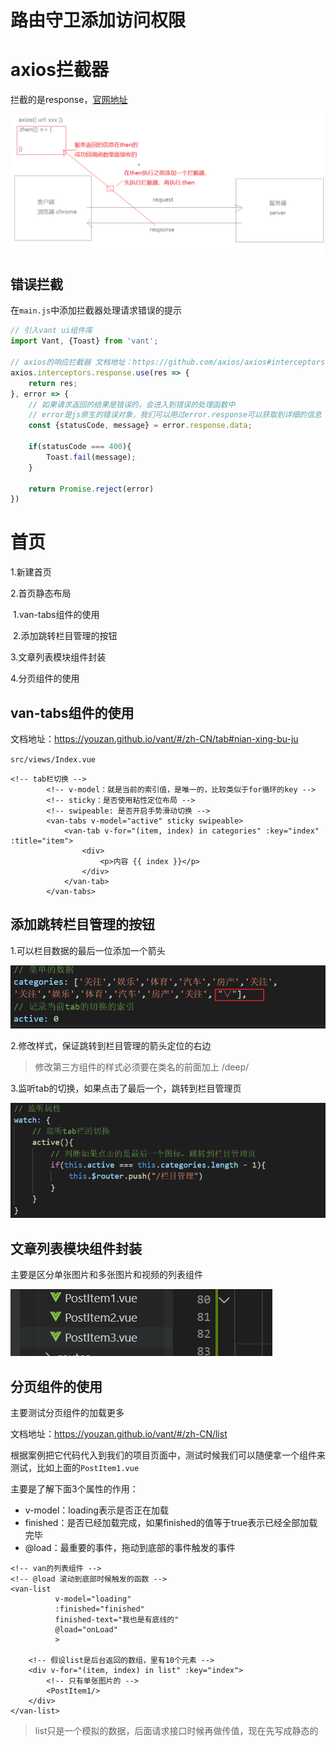 # 路由守卫添加访问权限



# axios拦截器

拦截的是response，[官网地址](https://github.com/axios/axios)

![1585618011074](assets/1585618011074.png)



## 错误拦截

在`main.js`中添加拦截器处理请求错误的提示

```js
// 引入vant ui组件库
import Vant, {Toast} from 'vant';

// axios的响应拦截器 文档地址：https://github.com/axios/axios#interceptors
axios.interceptors.response.use(res => {
	return res;
}, error => {
	// 如果请求返回的结果是错误的，会进入到错误的处理函数中
	// error是js原生的错误对象，我们可以用过error.response可以获取到详细的信息
	const {statusCode, message} = error.response.data;

	if(statusCode === 400){
		Toast.fail(message);
	}

	return Promise.reject(error)
})
```



# 首页

1.新建首页

2.首页静态布局

​	1.van-tabs组件的使用

​	2.添加跳转栏目管理的按钮

3.文章列表模块组件封装

4.分页组件的使用



## van-tabs组件的使用

文档地址：<https://youzan.github.io/vant/#/zh-CN/tab#nian-xing-bu-ju>

`src/views/Index.vue`

```vue
<!-- tab栏切换 -->
        <!-- v-model：就是当前的索引值，是唯一的，比较类似于for循环的key -->
        <!-- sticky：是否使用粘性定位布局 -->
        <!-- swipeable: 是否开启手势滑动切换 -->
        <van-tabs v-model="active" sticky swipeable>
            <van-tab v-for="(item, index) in categories" :key="index" :title="item">
                <div>
                    <p>内容 {{ index }}</p>
                </div>
            </van-tab>
        </van-tabs>
```



## 添加跳转栏目管理的按钮

1.可以栏目数据的最后一位添加一个箭头

![1585625758865](assets/1585625758865.png)

2.修改样式，保证跳转到栏目管理的箭头定位的右边

> 修改第三方组件的样式必须要在类名的前面加上 /deep/

3.监听tab的切换，如果点击了最后一个，跳转到栏目管理页



![1585625872610](assets/1585625872610.png)





## 文章列表模块组件封装

主要是区分单张图片和多张图片和视频的列表组件

![1585637319193](assets/1585637319193.png)

##  分页组件的使用

主要测试分页组件的加载更多

文档地址：<https://youzan.github.io/vant/#/zh-CN/list>

根据案例把它代码代入到我们的项目页面中，测试时候我们可以随便拿一个组件来测试，比如上面的`PostItem1.vue`

主要是了解下面3个属性的作用：

* v-model：loading表示是否正在加载
* finished：是否已经加载完成，如果finished的值等于true表示已经全部加载完毕
* @load：最重要的事件，拖动到底部的事件触发的事件

```vue
<!-- van的列表组件 -->
<!-- @load 滚动到底部时候触发的函数 -->
<van-list
          v-model="loading"
          :finished="finished"
          finished-text="我也是有底线的"
          @load="onLoad"
          >

    <!-- 假设list是后台返回的数组，里有10个元素 -->
    <div v-for="(item, index) in list" :key="index">
        <!-- 只有单张图片的 -->
        <PostItem1/>
    </div>
</van-list>
```

> list只是一个模拟的数据，后面请求接口时候再做传值，现在先写成静态的







